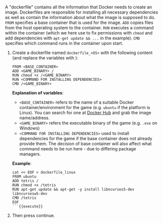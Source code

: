 A "dockerfile" contains all the information that Docker needs to create an image. Dockerfiles are responsible for installing all necessary dependencies as well as contain the information about what the image is supposed to do. ```FROM``` specifies a base container that is used for the image. ```ADD``` copies files from the host operating system to the container. ```RUN``` executes a command within the container (which we here use to fix permissions with ```chmod``` and add dependencies with ```apt-get update && ...``` in the example). ```CMD``` specifies which command runs in the container upon start.

1. Create a dockerfile named ```dockerfile_<OS>``` with the following content (and replace the variables with ): 
   
   ``` 
   FROM <BASE_CONTAINER>
   ADD <GAME_BINARY> /
   RUN chmod +x /<GAME_BINARY>
   RUN <COMMAND FOR INSTALLING DEPENDENCIES>
   CMD /<GAME_BINARY>
   ```
   
   **Explanation of variables**:
   
   - ```<BASE_CONTAINER>``` refers to the name of a suitable Docker container/environment for the game (e.g. ```ubuntu``` if the platform is Linux). You can search for one at [Docker Hub](https://hub.docker.com/) and grab the image name/address.
   - ```<GAME_BINARY>``` refers the executable binary of the game (e.g. ```.exe``` on Windows)
   - ```<COMMAND FOR INSTALLING DEPENDENCIES>``` used to install dependencies for the game if the base container does not already provide them. The decision of base container will also affect what command needs to be run here - due to differing package managers.  
   
   **Example**:

   ```
   cat << EOF > dockerfile_linux
   FROM ubuntu
   ADD tetris /
   RUN chmod +x /tetris
   RUN apt-get update && apt-get -y install libncurses5-dev libncursesw5-dev
   CMD /tetris
   EOF
   ```{{execute}}
   
2. Then press continue.

